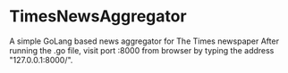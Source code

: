# TimesNewsAggregator
A simple GoLang based news aggregator for The Times newspaper
After running the .go file, visit port :8000 from browser by typing the address "127.0.0.1:8000/".
